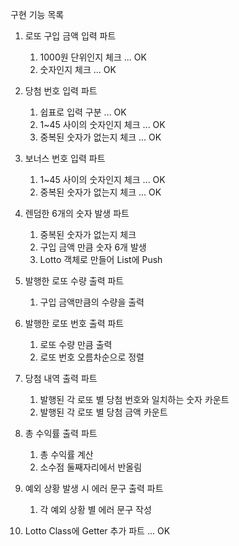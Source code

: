 구현 기능 목록
1. 로또 구입 금액 입력 파트
   1. 1000원 단위인지 체크 ... OK
   2. 숫자인지 체크 ... OK


2. 당첨 번호 입력 파트
   1. 쉽표로 입력 구분 ... OK
   2. 1~45 사이의 숫자인지 체크 ... OK
   3. 중복된 숫자가 없는지 체크 ... OK


3. 보너스 번호 입력 파트
   1. 1~45 사이의 숫자인지 체크 ... OK
   2. 중복된 숫자가 없는지 체크 ... OK


4. 렌덤한 6개의 숫자 발생 파트
   1. 중복된 숫자가 없는지 체크
   2. 구입 금액 만큼 숫자 6개 발생
   3. Lotto 객체로 만들어 List에 Push


5. 발행한 로또 수량 출력 파트
   1. 구입 금액만큼의 수량을 출력


6. 발행한 로또 번호 출력 파트
   1. 로또 수량 만큼 출력
   2. 로또 번호 오름차순으로 정렬


7. 당첨 내역 출력 파트
   1. 발행된 각 로또 별 당첨 번호와 일치하는 숫자 카운트
   2. 발행된 각 로또 별 당첨 금액 카운트
   

8. 총 수익률 출력 파트
   1. 총 수익률 계산
   2. 소수점 둘째자리에서 반올림


9. 예외 상황 발생 시 에러 문구 출력 파트
   1. 각 예외 상황 별 에러 문구 작성


10. Lotto Class에 Getter 추가 파트 ... OK